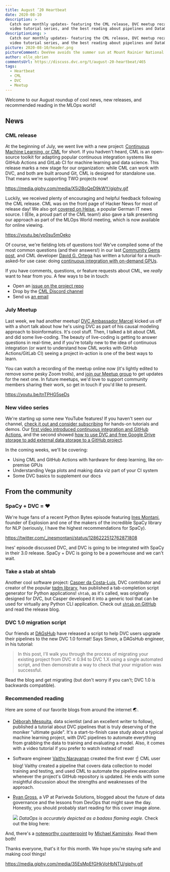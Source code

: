 ```yaml
---
title: August ’20 Heartbeat
date: 2020-08-10
description: >
  Catch our monthly updates- featuring the CML release, DVC meetup recap,  a new
  video tutorial series, and the best reading about pipelines and DataOps.
descriptionLong: >
  Catch our monthly updates- featuring the CML release, DVC meetup recap, a new
  video tutorial series, and the best reading about pipelines and DataOps.
picture: 2020-08-10/header.png
pictureComment: DeeVee avoids the summer sun at Mount Rainier National Park.
author: elle_obrien
commentsUrl: https://discuss.dvc.org/t/august-20-heartbeat/465
tags:
  - Heartbeat
  - CML
  - DVC
  - Meetup
---
```


Welcome to our August roundup of cool news, new releases, and recommended
reading in the MLOps world!

## News

### CML release

At the beginning of July, we went live with a new project:
[Continuous Machine Learning, or CML](https://cml.dev) for short. If you
hadven't heard, CML is an open-source toolkit for adapting popular continuous
integration systems like GitHub Actions and GitLab CI for machine learning and
data science. This release marks a new stage for our organization: while CML can
work with DVC, and both are built around Git, CML is designed for standalone
use. That means we're supporting TWO projects now!

https://media.giphy.com/media/X5i2BoQeD9kWY/giphy.gif

Luckily, we received plenty of encouraging and helpful feedback following the
CML release. CML was on the front page of Hacker News for most of release day!
We also got
[covered on Heise](https://www.heise.de/news/Machine-Learning-CML-schickt-Daten-und-Modelltraining-in-die-Pipeline-4841023.html),
a popular German IT news source. I (Elle, a proud part of the CML team!) also
gave a talk presenting our approach as part of the MLOps World meeting, which is
now available for online viewing.

https://youtu.be/yp0su5mOeko

Of course, we're fielding lots of questions too! We've compiled some of the most
common questions (and their answers!) in our last
[Community Gems post](https://dvc.org/blog/july-20-community-gems), and CML
developer [David G. Ortega](https://github.com/DavidGOrtega) has written a
tutorial for a much-asked-for use case: doing
[continuous integration with on-demand GPUs](https://dvc.org/blog/cml-self-hosted-runners-on-demand-with-gpus).

If you have comments, questions, or feature requests about CML, we _really_ want
to hear from you. A few ways to be in touch:

- Open an [issue on the project repo](https://github.com/iterative/cml/issues)
- Drop by the [CML Discord channel](https://discord.gg/bzA6uY7)
- Send us [an email](mailto:support@dvc.org)

### July Meetup

Last week, we had another meetup!
[DVC Ambassador Marcel](http://mribeirodantas.me/) kicked us off with a short
talk about how he's using DVC as part of his causal modeling approach to
bioinformatics. It's cool stuff. Then, I talked a bit about CML and did some
live-coding. The beauty of live-coding is getting to answer questions in
real-time, and if you're totally new to the idea of continuous integration (or
want to understand how CML works with GitHub Actions/GitLab CI) seeing a project
in-action is one of the best ways to learn.

You can watch a recording of the meetup online now (it's lightly edited to
remove some pesky Zoom trolls), and
[join our Meetup group](https://www.meetup.com/DVC-Community-Virtual-Meetups) to
get updates for the next one. In future meetups, we'd love to support community
members sharing their work, so get in touch if you'd like to present.

https://youtu.be/tnTPHG5seDs

### New video series

We're starting up some new YouTube features! If you haven't seen our channel,
[check it out and consider subscribing](https://www.youtube.com/channel/UC37rp97Go-xIX3aNFVHhXfQ)
for hands-on tutorials and demos. Our
[first video introduced continuous integration and GitHub Actions](https://youtu.be/9BgIDqAzfuA),
and the second showed
[how to use DVC and free Google Drive storage to add external data storage to a GitHub project](https://youtu.be/kZKAuShWF0s).

In the coming weeks, we'll be covering:

- Using CML and GitHub Actions with hardware for deep learning, like on-premise
  GPUs
- Understanding Vega plots and making data viz part of your CI system
- Some DVC basics to supplement our docs

## From the community

### SpaCy + DVC = ❤️

We're huge fans of a recent Python Bytes episode featuring
[Ines Montani](https://twitter.com/_inesmontani), founder of Explosion and one
of the makers of the incredible SpaCy library for NLP (seriously, I have the
highest recommendations for SpaCy).

https://twitter.com/_inesmontani/status/1286222512762871808

Ines' episode discussed DVC, and DVC is going to be integrated with SpaCy in
their 3.0 release. SpaCy + DVC is going to be a powerhouse and we can't wait.

### Take a stab at shtab

Another cool software project:
[Casper da Costa-Luis](https://github.com/casperdcl), DVC contributor and
creator of the popular [tqdm library](https://github.com/tqdm/tqdm), has
published a tab-completion script generator for Python applications! `shtab`, as
it's called, was originally designed for DVC, but Casper developed it into a
generic tool that can be used for virtually any Python CLI application. Check
out [`shtab` on GitHub](https://github.com/iterative/shtab) and read the release
blog.

<external-link
href="https://dvc.org/blog/shtab-completion-release"
title="(Tab) Complete Any Python Application in 1 Minute or Less"
description="We've made a painless tab-completion script generator for Python applications!"
link="dvc.org"
image="/uploads/images/2020-08-10/shtab.png"/>

### DVC 1.0 migration script

Our friends at [DAGsHub](https://dagshub.com/) have released a script to help
DVC users upgrade their pipelines to the new DVC 1.0 format! Says Simon, a
DAGsHub engineer, in his tutorial:

> In this post, I'll walk you through the process of migrating your existing
> project from DVC ≤ 0.94 to DVC 1.X using a single automated script, and then
> demonstrate a way to check that your migration was successful.

Read the blog and get migrating (but don't worry if you can't; DVC 1.0 is
backwards compatible). <external-link
href="https://towardsdatascience.com/automatically-migrate-your-project-from-dvc-0-94-to-dvc-1-x-416a5b9e837b"
title="Automatically migrate your project from DVC≤ 0.94 to DVC 1.x"
description="Migrating your project from DVC ≤ 0.94 to DVC 1.x can be a very involved process. Here’s an easy way to do it."
link="medium.com"
image="/uploads/images/2020-08-10/dagshub.jpg"/>

### Recommended reading

Here are some of our favorite blogs from around the internet 🌏.

- [Déborah Mesquita](https://deborahmesquita.com/), data scientist (and an
  excellent writer to follow), published a tutorial about DVC pipelines that is
  truly deserving of the moniker "ultimate guide". It's a start-to-finish case
  study about a typical machine learning project, with DVC pipelines to automate
  everything from grabbing the data to training and evaluating a model. Also, it
  comes with a video tutorial if you prefer to watch instead of read!

<external-link
href="https://towardsdatascience.com/the-ultimate-guide-to-building-maintainable-machine-learning-pipelines-using-dvc-a976907b2a1b"
title="The ultimate guide to building maintainable Machine Learning pipelines using DVC"
description="Learn the principles for building maintainable Machine Learning pipelines using DVC"
link="medium.com"
image="/uploads/images/2020-08-10/deborah.jpg"/>

- Software engineer
  [Vaithy Narayanan](https://www.linkedin.com/in/vaithyanathan/) created the
  first ever ☝️ CML user blog! Vaithy created a pipeline that covers data
  collection to model training and testing, and used CML to automate the
  pipeline execution whenever the project's GitHub repository is updated. He
  ends with some insightful discussion about the strengths and weaknesses of the
  approach.

<external-link
href="https://medium.com/@karthik.vaithyanathan/using-continuous-machine-learning-to-run-your-ml-pipeline-eeeeacad69a3"
title="Using Continuous Machine Learning to Run Your ML Pipeline"
description="Vaithy Narayanan"
link="medium.com"
image="/uploads/images/2020-08-10/vaithy.jpg"/>

- [Ryan Gross](https://www.linkedin.com/in/ryan-w-gross/), a VP at Pariveda
  Solutions, blogged about the future of data governance and the lessons from
  DevOps that might save the day. Honestly, you should probably start reading
  for this cover image alone.

  ![](/uploads/images/2020-08-10/dataops.png) _DataOps is accurately depicted as
  a badass flaming eagle._ Check out the blog here:

<external-link
href="https://towardsdatascience.com/the-rise-of-dataops-from-the-ashes-of-data-governance-da3e0c3ac2c4"
title="The Rise of DataOps (from the ashes of Data Governance)"
description="Legacy Data Governance is broken in the ML era. Let’s rebuild it as an engineering discipline to drive orders-of-magnitude improvements."
link="medium.com"
image="/uploads/images/2020-08-10/ryan.png"/>

And, there's a
[noteworthy counterpoint](https://locallyoptimistic.com/post/git-for-data-not-a-silver-bullet/?utm_campaign=Data_Elixir&utm_source=Data_Elixir_298)
by
[Michael Kaminsky](https://www.linkedin.com/in/michael-the-data-guy-kaminsky/).
Read them both!

Thanks everyone, that's it for this month. We hope you're staying safe and
making cool things!

https://media.giphy.com/media/35EsMpEfGHkVoHbNTU/giphy.gif
